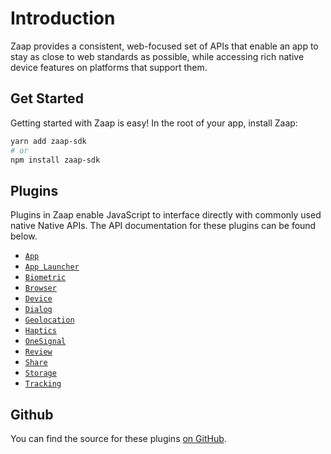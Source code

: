 # Introduction

Zaap provides a consistent, web-focused set of APIs that enable an app to stay as close to web standards as possible, while accessing rich native device features on platforms that support them.

## Get Started

Getting started with Zaap is easy! In the root of your app, install Zaap:

```bash
yarn add zaap-sdk
# or
npm install zaap-sdk
```

## Plugins

Plugins in Zaap enable JavaScript to interface directly with commonly used native Native APIs. The API documentation for these plugins can be found below.

* [`App`](plugins/app.md)
* [`App Launcher`](plugins/app-launcher.md)
* [`Biometric`](plugins/biometric.md)
* [`Browser`](plugins/browser.md)
* [`Device`](plugins/device.md)
* [`Dialog`](plugins/dialog.md)
* [`Geolocation`](plugins/geolocation.md)
* [`Haptics`](plugins/haptics.md)
* [`OneSignal`](plugins/onesignal.md)
* [`Review`](plugins/review.md)
* [`Share`](plugins/share.md)
* [`Storage`](plugins/storage.md)
* [`Tracking`](plugins/tracking.md)

## Github

You can find the source for these plugins [on GitHub](https://github.com/zaapsh/zaap-sdk/tree/main).

